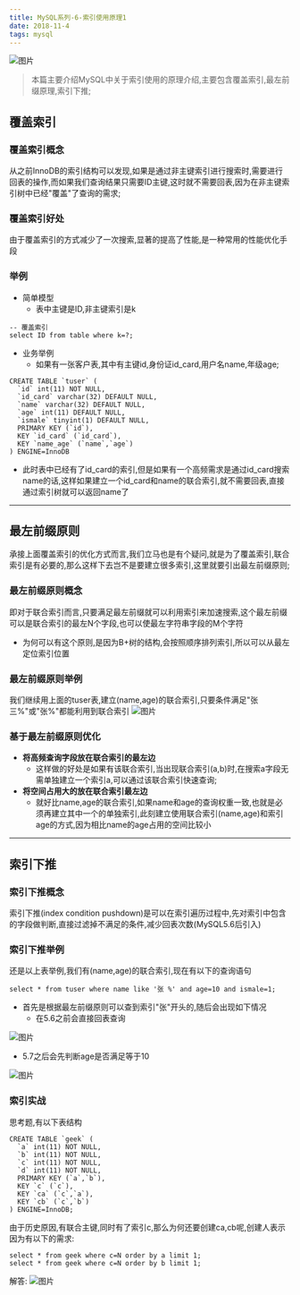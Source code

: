 ```yaml
---
title: MySQL系列-6-索引使用原理1
date: 2018-11-4
tags: mysql
---
```

![图片](http://pl5cg4rhb.bkt.clouddn.com/dubbo7page.png)
>本篇主要介绍MySQL中关于索引使用的原理介绍,主要包含覆盖索引,最左前缀原理,索引下推;

<!-- more -->


## 覆盖索引
### 覆盖索引概念
从之前InnoDB的索引结构可以发现,如果是通过非主键索引进行搜索时,需要进行回表的操作,而如果我们查询结果只需要ID主键,这时就不需要回表,因为在非主键索引树中已经"覆盖"了查询的需求;
### 覆盖索引好处
由于覆盖索引的方式减少了一次搜索,显著的提高了性能,是一种常用的性能优化手段

### 举例
* 简单模型
  * 表中主键是ID,非主键索引是k
```
-- 覆盖索引
select ID from table where k=?;
```
* 业务举例
  * 如果有一张客户表,其中有主键id,身份证id_card,用户名name,年级age;
```
CREATE TABLE `tuser` (
  `id` int(11) NOT NULL,
  `id_card` varchar(32) DEFAULT NULL,
  `name` varchar(32) DEFAULT NULL,
  `age` int(11) DEFAULT NULL,
  `ismale` tinyint(1) DEFAULT NULL,
  PRIMARY KEY (`id`),
  KEY `id_card` (`id_card`),
  KEY `name_age` (`name`,`age`)
) ENGINE=InnoDB
```
* 此时表中已经有了id_card的索引,但是如果有一个高频需求是通过id_card搜索name的话,这样如果建立一个id_card和name的联合索引,就不需要回表,直接通过索引树就可以返回name了

---
## 最左前缀原则
承接上面覆盖索引的优化方式而言,我们立马也是有个疑问,就是为了覆盖索引,联合索引是有必要的,那么这样下去岂不是要建立很多索引,这里就要引出最左前缀原则;
### 最左前缀原则概念
即对于联合索引而言,只要满足最左前缀就可以利用索引来加速搜索,这个最左前缀可以是联合索引的最左N个字段,也可以使最左字符串字段的M个字符
* 为何可以有这个原则,是因为B+树的结构,会按照顺序排列索引,所以可以从最左定位索引位置

### 最左前缀原则举例
我们继续用上面的tuser表,建立(name,age)的联合索引,只要条件满足"张三%"或"张%"都能利用到联合索引
![图片](http://pl5cg4rhb.bkt.clouddn.com/mysql6-1.png)

### 基于最左前缀原则优化
* **将高频查询字段放在联合索引的最左边**
  * 这样做的好处是如果有该联合索引,当出现联合索引(a,b)时,在搜索a字段无需单独建立一个索引a,可以通过该联合索引快速查询;
* **将空间占用大的放在联合索引最左边**
  * 就好比name,age的联合索引,如果name和age的查询权重一致,也就是必须再建立其中一个的单独索引,此刻建立使用联合索引(name,age)和索引age的方式,因为相比name的age占用的空间比较小

---
## 索引下推
### 索引下推概念
索引下推(index condition pushdown)是可以在索引遍历过程中,先对索引中包含的字段做判断,直接过滤掉不满足的条件,减少回表次数(MySQL5.6后引入)

### 索引下推举例
还是以上表举例,我们有(name,age)的联合索引,现在有以下的查询语句
```
select * from tuser where name like '张 %' and age=10 and ismale=1;
```
* 首先是根据最左前缀原则可以查到索引"张"开头的,随后会出现如下情况
  * 在5.6之前会直接回表查询

![图片](http://pl5cg4rhb.bkt.clouddn.com/mysql6-2.png)
  * 5.7之后会先判断age是否满足等于10

![图片](http://pl5cg4rhb.bkt.clouddn.com/mysql6-3.png)

### 索引实战
思考题,有以下表结构
```
CREATE TABLE `geek` (
  `a` int(11) NOT NULL,
  `b` int(11) NOT NULL,
  `c` int(11) NOT NULL,
  `d` int(11) NOT NULL,
  PRIMARY KEY (`a`,`b`),
  KEY `c` (`c`),
  KEY `ca` (`c`,`a`),
  KEY `cb` (`c`,`b`)
) ENGINE=InnoDB;
```
由于历史原因,有联合主键,同时有了索引c,那么为何还要创建ca,cb呢,创建人表示因为有以下的需求:
```
select * from geek where c=N order by a limit 1;
select * from geek where c=N order by b limit 1;
```
解答:
![图片](http://pl5cg4rhb.bkt.clouddn.com/mysql6-4.png)

